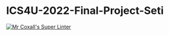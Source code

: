 # ICS4U-2022-Final-Project-Seti

[![Mr Coxall's Super Linter](https://github.com/Seti-Ngabo/ICS4U-2022-Final-Project-Seti/workflows/Mr%20Coxall's%20Super%20Linter/badge.svg)](https://github.com/Seti-Ngabo/ICS4U-2022-Final-Project-Seti/actions/)
